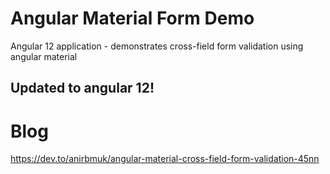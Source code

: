 # Angular Material Form Demo
Angular 12 application - demonstrates cross-field form validation using angular material

## Updated to angular 12!

# Blog
https://dev.to/anirbmuk/angular-material-cross-field-form-validation-45nn  
